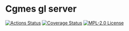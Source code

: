 # Cgmes gl server

[![Actions Status](https://github.com/gridsuite/cgmes-gl-server/workflows/CI/badge.svg)](https://github.com/gridsuite/cgmes-gl-server/actions)
[![Coverage Status](https://sonarcloud.io/api/project_badges/measure?project=org.gridsuite%3Acgmes-gl-server&metric=coverage)](https://sonarcloud.io/component_measures?id=org.gridsuite%3Acgmes-gl-server&metric=coverage)
[![MPL-2.0 License](https://img.shields.io/badge/license-MPL_2.0-blue.svg)](https://www.mozilla.org/en-US/MPL/2.0/)
